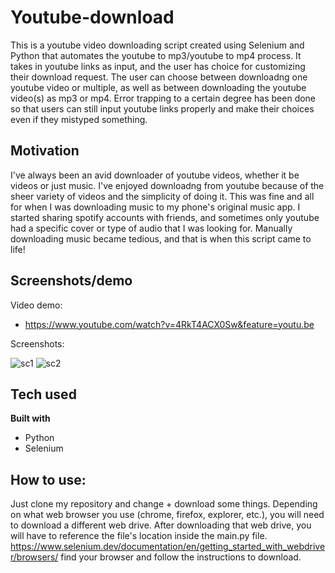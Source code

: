 # Youtube-download
This is a youtube video downloading script created using Selenium and Python that automates the youtube to mp3/youtube to mp4 process. It takes in youtube links as input, and the user has choice for customizing their download request. The user can choose between downloadng one youtube video or multiple, as well as between downloading the youtube video(s) as mp3 or mp4. Error trapping to a certain degree has been done so that users can still input youtube links properly and make their choices even if they mistyped something.

## Motivation
I've always been an avid downloader of youtube videos, whether it be videos or just music. I've enjoyed downloadng from youtube because of the sheer variety of videos and the simplicity of doing it. This was fine and all for when I was downloading music to my phone's original music app. I started sharing spotify accounts with friends, and sometimes only youtube had a specific cover or type of audio that I was looking for. Manually downloading music became tedious, and that is when this script came to life!

## Screenshots/demo
Video demo:
 - https://www.youtube.com/watch?v=4RkT4ACX0Sw&feature=youtu.be
 
 Screenshots: 
 
![sc1](https://i.ibb.co/3zn2YwK/image.png)
![sc2](https://i.ibb.co/nmTWrzC/image.png)

 
## Tech used
**Built with**
 - Python
 - Selenium
 
## How to use:
Just clone my repository and change + download some things. Depending on what web browser you use (chrome, firefox, explorer, etc.), you will need to download a different web drive. After downloading that web drive, you will have to reference the file's location inside the main.py file. https://www.selenium.dev/documentation/en/getting_started_with_webdriver/browsers/ find your browser and follow the instructions to download. 
